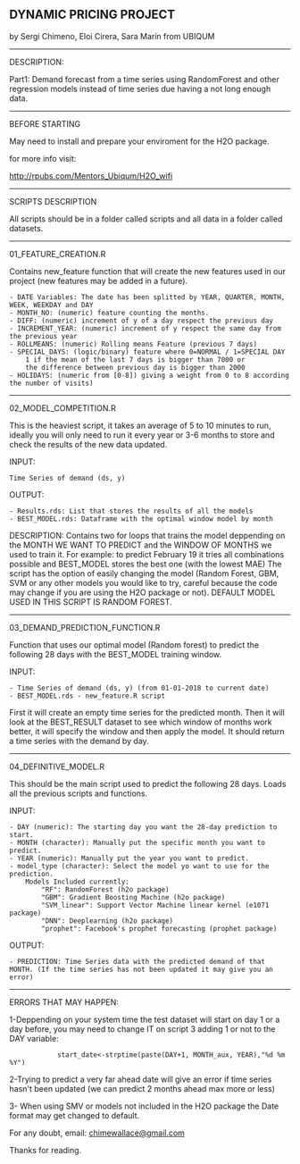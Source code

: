 DYNAMIC PRICING PROJECT
-
by Sergi Chimeno, Eloi Cirera, Sara Marín from UBIQUM
  
--------------------------------------------------------------------
DESCRIPTION: 
	
Part1: Demand forecast from a time series using RandomForest and other regression models instead of time series due having a not long enough data. 
   
---------------------------------------------------------------------
BEFORE STARTING

May need to install and prepare your enviroment for the H2O package.

for more info visit:

http://rpubs.com/Mentors_Ubiqum/H2O_wifi

---------------------------------------------------------------------
SCRIPTS DESCRIPTION

All scripts should be in a folder called scripts and all data in a folder called datasets.

---------------------------------------------------------------------
01_FEATURE_CREATION.R

Contains new_feature function that will create the new features used in our project (new features may be added in a future).
	
	- DATE Variables: The date has been splitted by YEAR, QUARTER, MONTH, WEEK, WEEKDAY and DAY
	- MONTH_NO: (numeric) feature counting the months. 
	- DIFF: (numeric) increment of y of a day respect the previous day
	- INCREMENT_YEAR: (numeric) increment of y respect the same day from the previous year
	- ROLLMEANS: (numeric) Rolling means Feature (previous 7 days)
	- SPECIAL_DAYS: (logic/binary) feature where 0=NORMAL / 1=SPECIAL DAY
		1 if the mean of the last 7 days is bigger than 7000 or 
		the difference between previous day is bigger than 2000
	- HOLIDAYS: (numeric from [0-8]) giving a weight from 0 to 8 according the number of visits)
---------------------------------------------------------------------
02_MODEL_COMPETITION.R

This is the heaviest script, it takes an average of 5 to 10 minutes to run, ideally you will only need to run it every year or 3-6 months to store and check the results of the new data updated.

INPUT: 	

	Time Series of demand (ds, y)

OUTPUT:

	- Results.rds: List that stores the results of all the models
	- BEST_MODEL.rds: Dataframe with the optimal window model by month 

DESCRIPTION:
Contains two for loops that trains the model deppending on the MONTH WE WANT TO PREDICT and the WINDOW OF MONTHS we used to train it.
For example:  to predict February 19  it tries all combinations possible and BEST_MODEL stores the best one (with the lowest  MAE)
The script has the option of easily changing the model (Random Forest, GBM, SVM or any other models you would like to try, careful because the code may change if you are using the H2O package or not). DEFAULT MODEL USED IN THIS SCRIPT IS RANDOM FOREST.

---------------------------------------------------------------------
03_DEMAND_PREDICTION_FUNCTION.R

Function that uses our optimal model (Random forest) to predict the following 28 days with the BEST_MODEL training window.

INPUT:

	- Time Series of demand (ds, y) (from 01-01-2018 to current date) 
	- BEST_MODEL.rds - new_feature.R script 
	

First it will create an empty time series for the predicted month. Then it will look at the BEST_RESULT dataset to see which window of months work better, it will specify the window and then apply the model. It should return a time series with the demand by day.

---------------------------------------------------------------------
04_DEFINITIVE_MODEL.R

This should be the main script used to predict the following 28 days.
Loads all the previous scripts and functions.

INPUT:

	- DAY (numeric): The starting day you want the 28-day prediction to start. 
	- MONTH (character): Manually put the specific month you want to predict. 
	- YEAR (numeric): Manually put the year you want to predict.
	- model_type (character): Select the model yo want to use for the prediction. 
		Models Included currently:
			"RF": RandomForest (h2o package)
			"GBM": Gradient Boosting Machine (h2o package) 
			"SVM_linear": Support Vector Machine linear kernel (e1071 package)
			"DNN": Deeplearning (h2o package)
			"prophet": Facebook's prophet forecasting (prophet package)
			

OUTPUT: 
	
	- PREDICTION: Time Series data with the predicted demand of that MONTH. (If the time series has not been updated it may give you an error)

---------------------------------------------------------------------
ERRORS THAT MAY HAPPEN:

1-Deppending on your system time the test dataset will start on day 1 or a day before, you may need to change IT on script 3 adding 1 or not to the DAY variable:

				start_date<-strptime(paste(DAY+1, MONTH_aux, YEAR),"%d %m %Y")
				
2-Trying to predict a very far ahead date will give an error if time series hasn't been updated (we can predict 2 months ahead max more or less)

3- When using SMV or models not included in the H2O package the Date format may get changed to default.

For any doubt, email: chimewallace@gmail.com

Thanks for reading.
